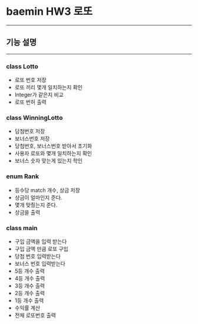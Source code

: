 baemin HW3 로또
==========================
---
기능 설명
--------
---
### class Lotto

+ 로또 번호 저장
+ 로또 끼리 몇개 일치하는지 확인
+ Integer가 같은지 비교
+ 로또 번허 출력

### class WinningLotto

+ 담첨번호 저장
+ 보너스번호 저장
+ 당첨번호, 보너스번호 받아서 초기화
+ 사용자 로또와 몇개 일치하는지 확인
+ 보너스 숫자 맞는게 있는지 학인

### enum Rank

+ 등수당 match 개수, 상금 저장
+ 상금이 얼마인지 준다.
+ 몇개 맞췄는지 준다.
+ 상금을 출력

### class main

+ 구입 금액을 입력 받는다
+ 구입 금액 만큼 로또 구입
+ 당첨 번호 입력받는다
+ 보너스 번호 입력받는다
+ 5등 개수 출력
+ 4등 개수 출력
+ 3등 개수 출력
+ 2등 개수 출력
+ 1등 개수 출력
+ 수익률 계산
+ 전체 로또번호 출력
